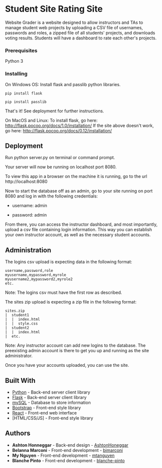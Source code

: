 # Student Site Rating Site

Website Grader is a website designed to allow instructors and TAs to manage student web projects by uploading a CSV file of usernames, passwords and roles, a zipped file of all students' projects, and downloads voting results. Students will have a dashboard to rate each other's projects.

### Prerequisites

Python 3

### Installing
On Windows OS: 
Install flask and passlib python libraries.

```
pip install flask

pip install passlib
```
That's it! See deployment for further instructions.

On MacOS and Linux: 
To install flask, go here: http://flask.pocoo.org/docs/1.0/installation/
If the site above doesn't work, go here: http://flask.pocoo.org/docs/0.12/installation/

## Deployment

Run python server.py on terminal or command prompt.

Your server will now be running on localhost port 8080.

To view this app in a browser on the machine it is running, go to the url http://localhost:8080

Now to start the database off as an admin, go to your site running on port 8080 and log in with the
following credentials:

* username: admin

* password: admin

From there, you can access the instructor dashboard, and most importantly, upload a csv file
containing login information. This way you can establish your own instructor account, as well as the
necessary student accounts.

## Administration

The logins csv upload is expecting data in the following format: 
```
username,password,role
myusername,mypassword,myrole 
myusername2,mypassword2,myrole2 
etc.
```
Note: The logins csv must have the first row as described.


The sites zip upload is expecting a zip file in the following format:

```
sites.zip 
|  student1 
|  |  index.html 
|  |  style.css 
|  student2 
|  |  index.html 
|  etc.
```

Note: Any instructor account can add new logins to the database. The preexisting admin account is there to get you up and running as the site administrator.

Once you have your accounts uploaded, you can use the site.

## Built With

* [Python](https://www.python.org) - Back-end server client library
* [Flask](http://flask.pocoo.org/) - Back-end server client library
* [mySQL](https://www.mysql.com) - Database to store information
* [Bootstrap](https://getbootstrap.com/) - Front-end style library
* [React](https://reactjs.org) - Front-end web interface 
* [HTML/CSS/JS] - Front-end style library

## Authors

* **Ashton Honneggar** - Back-end design - [AshtonHoneggar](https://github.com/AshtonHoneggar)
* **Belanna Marconi** - Front-end development -
  [bimarconi](https://github.com/bimarconi)
* **My Nguyen** - Front-end development - [mtanguyen](https://github.com/mtanguyen)
* **Blanche Pinto** - Front-end development -
  [blanche-pinto](https://github.com/blanche-pinto)
